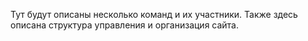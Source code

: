 Тут будут описаны несколько команд и их участники. Также здесь описана структура управления и организация сайта.
